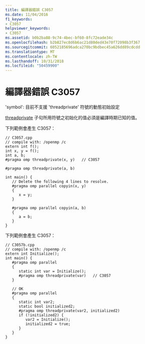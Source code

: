 ```yaml
---
title: 編譯器錯誤 C3057
ms.date: 11/04/2016
f1_keywords:
- C3057
helpviewer_keywords:
- C3057
ms.assetid: b0b2ba88-9c74-4bec-bf60-8fc72eade34c
ms.openlocfilehash: b2b827ec8d6b6ac21d80ded43e70f72098b3f367
ms.sourcegitcommit: 6052185696adca270bc9bdbec45a626dd89cdcdd
ms.translationtype: MT
ms.contentlocale: zh-TW
ms.lasthandoff: 10/31/2018
ms.locfileid: "50459900"
---
```

# <a name="compiler-error-c3057"></a>編譯器錯誤 C3057

'symbol': 目前不支援 'threadprivate' 符號的動態初始設定

[threadprivate](../../parallel/openmp/reference/threadprivate.md) 子句所用符號之初始化的值必須是編譯時期已知的值。

下列範例會產生 C3057：

```
// C3057.cpp
// compile with: /openmp /c
extern int f();
int x, y = f();
int a, b;
#pragma omp threadprivate(x, y)   // C3057

#pragma omp threadprivate(a, b)

int main() {
   // Delete the following 4 lines to resolve.
   #pragma omp parallel copyin(x, y)
   {
      x = y;
   }

   #pragma omp parallel copyin(a, b)
   {
      a = b;
   }
}
```

下列範例會產生 C3057：

```
// C3057b.cpp
// compile with: /openmp /c
extern int Initialize();
int main() {
   #pragma omp parallel
   {
      static int var = Initialize();
      #pragma omp threadprivate(var)   // C3057
   }

   // OK
   #pragma omp parallel
   {
      static int var2;
      static bool initialized2;
      #pragma omp threadprivate(var2, initialized2)
      if (!initialized2) {
         var2 = Initialize();
         initialized2 = true;
      }
   }
}
```